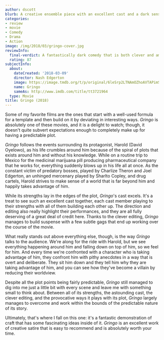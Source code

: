 ```yaml
---
author: dscott
blurb: A creative ensemble piece with an excellent cast and a dark sense of humor.
categories:
- review
- movie
- Comedy
- Drama
- Action
image: /img/2018/03/gringo-cover.jpg
reviewInfo:
  final-verdict: A fantastically dark comedy that is both clever and amusing.
  rating: 87
subjectInfo:
  about:
    dateCreated: '2018-03-09'
    director: Nash Edgerton
    image: https://image.tmdb.org/t/p/original/6leSrp2LTNAmOZhoAVTAPimSxyr.jpg
    name: Gringo
    sameAs: http://www.imdb.com/title/tt3721964
  type: Movie
title: Gringo (2018)
---
```


Some of my favorite films are the ones that start with a well-used formula for a template and then build on it by deviating in interesting ways. *Gringo* is absolutely one of these movies, and it is a delight to watch; though, it doesn't quite subvert expectations enough to completely make up for having a predictable plot.

*Gringo* follows the events surrounding its protagonist, Harold (David Oyelowo), as his life crumbles around him because of the spiral of plots that exists around him and without his knowledge. While on a routine trip to Mexico for the medicinal marijuana pill producing pharmaceutical company that he works for, everything suddenly blows up in his life all at once. As the constant victim of predatory bosses, played by Charlize Theron and Joel Edgerton, an unhinged mercenary played by Sharlto Copley, and drug cartels, Harold strives to make sense of a world that is far beyond him and happily takes advantage of him. 

While its strengths lay in the edges of the plot, *Gringo*'s cast excels. It's a treat to see such an excellent cast together, each cast member playing to their strengths with all of them building each other up.  The direction and editing also really highlight their performances, and they are all fully deserving of a great deal of credit here. Thanks to the clever editing, *Gringo* manages to build suspense with a few subtle gags that end up working over the course of the movie. 

What really stands out above everything else, though, is the way *Gringo* talks to the audience. We're along for the ride with Harold, but we see everything happening around him and falling down on top of him, so we feel for him. And every time we're confronted with a character who is taking advantage of him, they confront him with pithy anecdotes in a way that is overt and deliberate. They sit him down and they tell him why they are taking advantage of him, and you can see how they've become a villain by reducing their worldview. 

Despite all the plot points being fairly predictable, *Gringo* still managed to dig into me just a little bit with every scene and leave me with something small to think about. Between all of its strengths, the astounding cast, the clever editing, and the provocative ways it plays with its plot, *Gringo* largely manages to overcome and work within the bounds of the predictable nature of its story. 

Ultimately, that's where I fall on this one: it's a fantastic demonstration of craft that has some fascinating ideas inside of it. *Gringo* is an excellent work of creative satire that is easy to recommend and is absolutely worth your time.